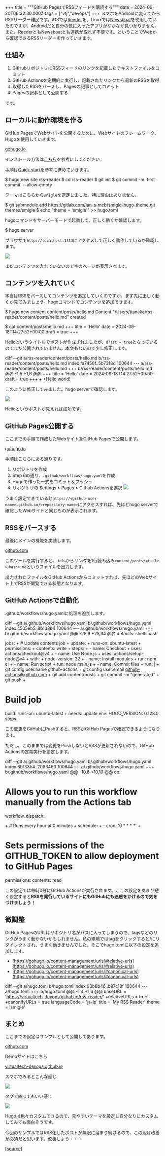 +++
title = """GitHub PagesでRSSフィードを購読する"""
date = 2024-09-20T06:32:30.000Z
tags = ["vtj","devops"]
+++
スマホをAndroidに変えてからRSSリーダー難民です。iOSでは[Reeder](https://apps.apple.com/jp/app/reeder-classic/id1529445840)を、Linuxでは[Newsboat](https://newsboat.org/index.html)を使用していたのですが、Androidだと自分の気に入ったアプリがなかなか見つかりません。また、ReederともNewsboatとも連携が取れず不便です。ということでWebから確認できるRSSリーダーを作っていきます。

仕組み
---

1.  GitHubリポジトリにRSSフィードのリンクを記載したテキストファイルをコミット
2.  GitHub Actionsを定期的に実行し、記載されたリンクから最新のRSSを取得
3.  取得したRSSをパースし、Pagesの記事としてコミット
4.  Pagesの記事として公開する

です。

ローカルに動作環境を作る
------------

GitHub PagesでWebサイトを公開するために、Webサイトのフレームワーク、Hugoを使用していきます。

[gohugo.io](https://gohugo.io/)

インストール方法は[こちら](https://gohugo.io/installation/)を参考にしてください。

手順は[Quick start](https://gohugo.io/getting-started/quick-start/)を参考に進めていきます。

$ hugo new site rss-reader
$ cd rss-reader
$ git init
$ git commit -m 'first commit' --allow-empty

テーマは[こちら](https://themes.gohugo.io/)から`smigle`を選定しました。特に理由はありません。

$ git submodule add https://gitlab.com/ian-s-mcb/smigle-hugo-theme.git themes/smigle
$ echo "theme = 'smigle'" >> hugo.toml

hugoコマンドをサーバーモードで起動して、正しく動くか確認します。

$ hugo server

ブラウザで`http://localhost:1313`にアクセスして正しく動作しているか確認します。

![](https://cdn-ak.f.st-hatena.com/images/fotolife/v/virtualtech/20240920/20240920153234.png)

まだコンテンツを入れていないので空のページが表示されます。

コンテンツを入れていく
-----------

本当はRSSをパースしてコンテンツを追加していくのですが、まず先に正しく動くか見てみましょう。hugoコマンドでコンテンツを追加できます。

$ hugo new content content/posts/hello.md
Content "/Users/ttanaka/rss-reader/content/posts/hello.md" created

$ cat content/posts/hello.md
+++
title = 'Hello'
date = 2024-09-18T14:27:52+09:00
draft = true
+++

Helloというタイトルでポストが作成されましたが、`draft = true`となっているのでまだ公開されていません。本文もないので少し修正します。

diff --git a/rss-reader/content/posts/hello.md b/rss-reader/content/posts/hello.md
index fa7450f..5b7318d 100644
\--- a/rss-reader/content/posts/hello.md
+++ b/rss-reader/content/posts/hello.md
@@ -1,5 +1,6 @@
 +++
 title = 'Hello'
 date = 2024-09-18T14:27:52+09:00
\-draft = true
 +++
+
+Hello world!

このように修正してみました。hugo serverで確認します。

![](https://cdn-ak.f.st-hatena.com/images/fotolife/v/virtualtech/20240920/20240920153237.png)

Helloというポストが見えれば成功です。

GitHub Pages公開する
----------------

ここまでの手順で作成したWebサイトをGitHub Pagesで公開します。

[gohugo.io](https://gohugo.io/hosting-and-deployment/hosting-on-github/)

手順はこちらにある通りです。

1.  リポジトリを作成
2.  Step 6の通り、`.github/workflows/hugo.yaml`を作成
3.  Hugoで作った一式をコミット＆プッシュ
4.  リポジトリの Settings > Pages > Github Actionsを選択 ![](https://cdn-ak.f.st-hatena.com/images/fotolife/v/virtualtech/20240920/20240920153240.png)

うまく設定できていると`https://<github-user-name>.github.io/<repository-name>`にアクセスすれば、先ほどhugo serverで確認したWebサイトと同じものが表示されます。

RSSをパースする
---------

最後にメインの機能を実装します。

[github.com](https://github.com/VirtualTech-DevOps/rss-reader/blob/main/main.js)

このツールを実行すると、 urlsからリンクを1行読み込み`content/posts/<titleのhash>.md`というファイルを出力します。

出力されたファイルをGitHub Actionsからコミットすれば、先ほどのWebサイト上でRSSが閲覧できる状態となります。

GitHub Actionsで自動化
------------------

.github/workflows/hugo.yamlに処理を追加します。

diff --git a/.github/workflows/hugo.yaml b/.github/workflows/hugo.yaml
index c505eb5..8b133b4 100644
\--- a/.github/workflows/hugo.yaml
+++ b/.github/workflows/hugo.yaml
@@ -28,9 +28,34 @@ defaults:
     shell: bash

 jobs:
\+  # Update contents job
\+  update:
\+    runs-on: ubuntu-latest
\+    permissions:
\+      contents: write
\+    steps:
\+      - name: Checkout
\+        uses: actions/checkout@v4
\+      - name: Use Node.js
\+        uses: actions/setup-node@v4
\+        with:
\+          node-version: 22
\+      - name: Install modules
\+        run: npm ci
\+      - name: Run script
\+        run: node main.js
\+      - name: Commit files
\+        run: |
\+          git config user.name github-actions
\+          git config user.email github-actions@github.com
\+          git add content/posts
\+          git commit -m "generated"
\+          git push
+
   # Build job
   build:
     runs-on: ubuntu-latest
\+    needs: update
     env:
       HUGO\_VERSION: 0.128.0
     steps:

この変更をGitHubにPushすると、RSSがGitHub Pagesで確認できるようになります。

ただし、このままでは変更をPushしないとRSSが更新されないので、GitHub Actionsの定期実行を設定します。

diff --git a/.github/workflows/hugo.yaml b/.github/workflows/hugo.yaml
index 8b133b4..2063463 100644
\--- a/.github/workflows/hugo.yaml
+++ b/.github/workflows/hugo.yaml
@@ -10,6 +10,10 @@ on:
   # Allows you to run this workflow manually from the Actions tab
   workflow\_dispatch:

\+  # Runs every hour at 0 minutes
\+  schedule:
\+    - cron: '0 \* \* \* \*'
+
 # Sets permissions of the GITHUB\_TOKEN to allow deployment to GitHub Pages
 permissions:
   contents: read

この設定では毎時0分にGitHub Actionsが実行されます。ここの設定をあまり短く設定すると**RSSを発行しているサイトにもGitHubにも迷惑をかけるので気をつけましょう！**

微調整
---

GitHub PagesのURLはリポジトリ名がパスに入ってしまうので、tagsなどのリンクがうまく動かないかもしれません。私の環境ではtagをクリックすると/にリダイレクトされ、うまく動きませんでした。そこでhugo.tomlに以下の設定を追加します。

*   [https://gohugo.io/content-management/urls/#relative-urls](https://gohugo.io/content-management/urls/#relative-urls)
*   [https://gohugo.io/content-management/urls/#canonical-urls](https://gohugo.io/content-management/urls/#canonical-urls)

diff --git a/hugo.toml b/hugo.toml
index 93b8b46..b97c18f 100644
\--- a/hugo.toml
+++ b/hugo.toml
@@ -1,4 +1,6 @@
 baseURL = 'https://virtualtech-devops.github.io/rss-reader/'
+relativeURLs = true
+canonifyURLs = true
 languageCode = 'ja-jp'
 title = 'My RSS Reader'
 theme = 'smigle'

まとめ
---

ここまでの設定はサンプルとして公開してあります。

[github.com](https://github.com/VirtualTech-DevOps/rss-reader)

Demoサイトはこちら

[virtualtech-devops.github.io](https://virtualtech-devops.github.io/rss-reader/)

スマホでみるとこんな感じ

![](https://cdn-ak.f.st-hatena.com/images/fotolife/v/virtualtech/20240920/20240920153244.png)

タグで絞ってもいい感じ

![](https://cdn-ak.f.st-hatena.com/images/fotolife/v/virtualtech/20240920/20240920153247.png)

Hugoは色々カスタムできるので、見やすいテーマを設定し自分なりにカスタムしてみても面白そうです。

今回のサンプルではRSS化したポストが無限に溜まり続けるので、この辺は改善が必須だと思います。改善しよう・・・

[[source]](https://devops-blog.virtualtech.jp/entry/20240920/1726813950)
